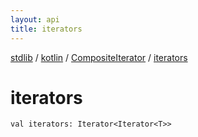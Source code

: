 ```yaml
---
layout: api
title: iterators
---
```

[stdlib](../../index.md) / [kotlin](../index.md) / [CompositeIterator](index.md) / [iterators](iterators.md)

# iterators

```
val iterators: Iterator<Iterator<T>>
```

